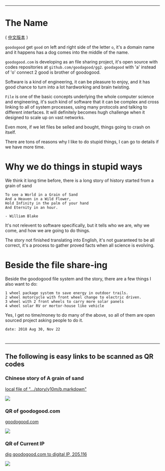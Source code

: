 

<hr />


# The Name 
( [中文版本](./cn/intro.md.html) )

`goodogood` get `good` on left and right side of the letter `o`,
it's a domain name and it happens has a dog comes into the middle of the name.

`goodogood.com` is developing as an file sharing project,
it's open source with codes repositories at `github.com/goodagood/gg2`.
`goodagood` with 'a' instead of 'o' connect 2 good is brother of goodogood.

Software is a kind of engineering, it can be pleasure to enjoy,
and it has good chance to turn into a lot hardworking and brain twisting.

`File` is one of the basic concepts underlying the whole computer science and engineering,
it's such kind of software that it can be complex and
cross linking to all of system processes, 
using many protocols and talking to different interfaces. 
It will definitely becomes hugh challenge when it designed to scale up on vast networks. 

Even more, if we let files be selled and bought, things going to crash on
itself.

There are tons of reasons why I like to do stupid things, I can go to details
if we have more time.


# Why we do things in stupid ways


We think it long time before, there is 
a long story of history started from a grain of sand


    To see a World in a Grain of Sand
    And a Heaven in a Wild Flower,
    Hold Infinity in the palm of your hand 
    And Eternity in an hour.

	- William Blake


It's not relevent to software specifically, but it tells who we are,
why we come, and how we are going to do things.

The story not finished translating into English,
it's not guaranteed to be all correct,
it's a process to gather proved facts when all science is evolving.


# Beside the file share-ing


Beside the goodogood file system and the story, there are a few things I
also want to do:

	1 wheel package system to save energy in outdoor trails.
	2 wheel motorcycle with front wheel change to electric driven.
	3 wheel with 2 front wheels to carry more solar panels
	4 wheel solar RV or mortor-house like vehicle

Yes, I get no time/money to do many of the above, so all of them are open
sourced project asking people to do it.



    date: 2018 Aug 30, Nov 22




# <END>

<hr />

## The following is easy links to be scanned as QR codes


### Chinese story of A grain of sand

[local file of ".../story/y10m/b.markdown"](https://github.com/goodagood/story/blob/master/y10m/b.markdown)

<div class="qrcode">
<img src="/pic/qr/qr.600.sand.story.github.jpeg" /> <br />
</div>

### QR of goodogood.com

[goodogood.com](goodogood.com)

<div class="qrcode">
<img src="/pic/qr/qr.goodogood.com.600.jpeg" /> <br />
</div>

### QR of Current IP

[dig goodogood.com to digital IP, 205.116](13.230.205.116)

<div class="qrcode">
<img src="/pic/qr/qr.600.54.168.214.184.jpeg" /> <br />
</div>


